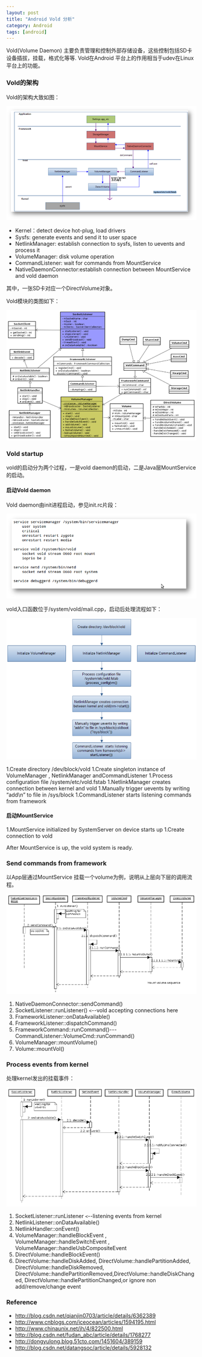 ```yaml
---
layout: post
title: "Android Vold 分析"
category: Android
tags: [android]
---
```


Vold(Volume Daemon) 主要负责管理和控制外部存储设备，这些控制包括SD卡设备插拔，挂载，格式化等等.
Vold在Android 平台上的作用相当于udev在Linux平台上的功能。

### Vold的架构
Vold的架构大致如图：

[![/images/vold-architecture.png](/images/vold-architecture.png)](/images/vold-architecture.png)

* Kernel：detect device hot-plug, load drivers
* Sysfs: generate events and send it to user space
* NetlinkManager: establish connection to sysfs, listen to uevents and process it
* VolumeManager: disk volume operation
* CommandListener:  wait for commands from MountService
* NativeDaemonConnector:establish connection between MountService and vold daemon

其中，一张SD卡对应一个DirectVolume对象。

Vold模块的类图如下：

[![/images/vold-class-diagram.png](/images/vold-class-diagram.png)](/images/vold-class-diagram.png)

### Vold startup
vold的启动分为两个过程，一是vold daemon的启动，二是Java层MountService的启动。

#### 启动Vold daemon
Vold daemon由init进程启动，参见init.rc片段：

[![/images/vold-initrc.png](/images/vold-initrc.png)](/images/vold-initrc.png)

vold入口函数位于/system/vold/mail.cpp，启动后处理流程如下：

[![/images/vold-startup-sequence.png](/images/vold-startup-sequence.png)](/images/vold-startup-sequence.png)

1.Create directory /dev/block/vold
1.Create singleton instance of VolumeManager , NetlinkManager  andCommandListener
1.Process configuration file /system/etc/vold.fstab
1.NetlinkManager creates connection between kernel and vold
1.Manually trigger uevents by writing “add\n” to file in /sys/block
1.CommandListener  starts listening commands from framework

#### 启动MountService
1.MountService initialized by SystemServer on device starts up
1.Create connection to vold

After MountService is up, the vold system is ready.

### Send commands from framework
以App层通过MountService 挂载一个volume为例，说明从上层向下层的调用流程。

[![/images/vold-send-commands-from-framework.png](/images/vold-send-commands-from-framework.png)](/images/vold-send-commands-from-framework.png)

1. NativeDaemonConnector::sendCommand()
1. SocketListener::runListener() `<`--vold accepting connections here
1. FrameworkListener::onDataAvailable()
1. FrameworkListener::dispatchCommand()
1. FrameworkCommand::runCommand()---CommandListener::VolumeCmd::runCommand()
1. VolumeManager::mountVolume()
1. Volume::mountVol()

### Process events from kernel
处理kernel发出的挂载事件：

[![/images/vold-process-events-from-kernel.png](/images/vold-process-events-from-kernel.png)](/images/vold-process-events-from-kernel.png)

1. SocketListener::runListener `<`--listening events from kernel
1. NetlinkListener::onDataAvailable()
1. NetlinkHandler::onEvent()
1. VolumeManager::handleBlockEvent , VolumeManager::handleSwitchEvent , VolumeManager::handleUsbCompositeEvent
1. DirectVolume::handleBlockEvent()
1. DirectVolume::handleDiskAdded, DirectVolume::handlePartitionAdded, DirectVolume::handleDiskRemoved, DirectVolume::handlePartitionRemoved,DirectVolume::handleDiskChanged, DirectVolume::handlePartitionChanged,or ignore non add/remove/change event

### Reference
* <http://blog.csdn.net/qianjin0703/article/details/6362389>  
* <http://www.cnblogs.com/iceocean/articles/1594195.html>  
* <http://www.chinaunix.net/jh/4/822500.html>  
* <http://blog.csdn.net/fudan_abc/article/details/1768277>  
* <http://dongyulong.blog.51cto.com/1451604/389159>  
* <http://blog.csdn.net/datangsoc/article/details/5928132>

